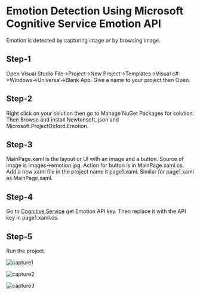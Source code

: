 # Emotion Detection Using Microsoft Cognitive Service Emotion API
Emotion is detected by capturing image or by browsing image.

## Step-1
Open Visual Studio File->Project->New Project->Templates->Visual c#->Windows->Universal->Blank App. Give a name to your project then Open.

## Step-2
Right click on your solution then go to Manage NuGet Packages for solution. Then Browse and install Newtonsoft_json and Microsoft.ProjectOxford.Emotion.

## Step-3
MainPage.xaml is the layout or UI with an image and a button. Source of image is Images->emotion.jpg. Action for button is in MainPage.xaml.cs. Add a new xaml file in the project name it page1.xaml. Similar for page1.xaml as MainPage.xaml.

## Step-4
Go to [Cognitive Service](https://azure.microsoft.com/en-us/try/cognitive-services/) get Emotion API key. Then replace it with the API key in page1.xaml.cs.

## Step-5
Run the project.


![capture1](https://user-images.githubusercontent.com/22630933/33197270-9769acac-d10e-11e7-83a2-a4310a58c23f.PNG)

![capture2](https://user-images.githubusercontent.com/22630933/33197271-98b900b2-d10e-11e7-8b16-422d913d3edb.PNG)

![capture3](https://user-images.githubusercontent.com/22630933/33197275-9b03f66a-d10e-11e7-8a7f-8a3df64c2d68.PNG)
